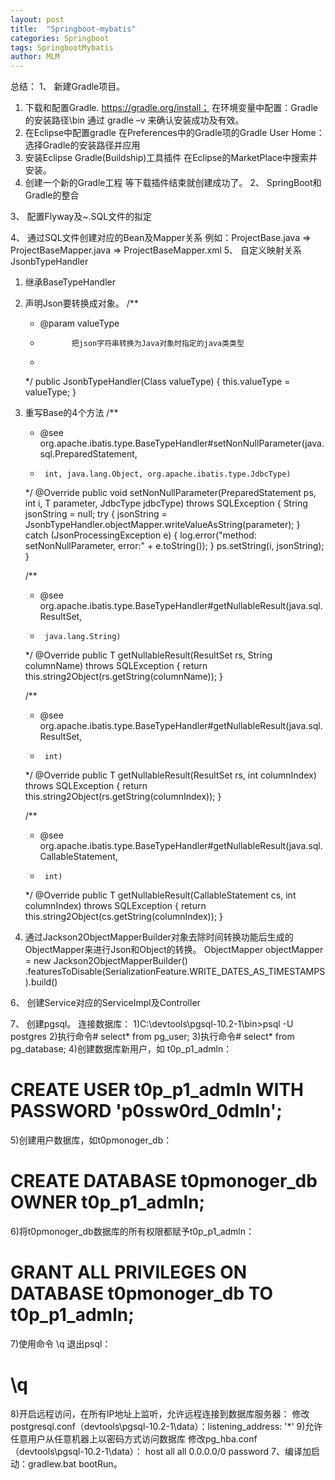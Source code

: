 ```yaml
---
layout: post
title:  "Springboot-mybatis"
categories: Springboot
tags: SpringbootMybatis
author: MLM
---
```



总结：
1、	新建Gradle项目。
1)	下载和配置Gradle. 
https://gradle.org/install；
在环境变量中配置：Gradle的安装路径\bin
通过 gradle –v 来确认安装成功及有效。
2)	在Eclipse中配置gradle
在Preferences中的Gradle项的Gradle User Home：选择Gradle的安装路径并应用
3)	安装Eclipse Gradle(Buildship)工具插件
在Eclipse的MarketPlace中搜索并安装。
4)	创建一个新的Gradle工程
等下载插件结束就创建成功了。
2、	SpringBoot和Gradle的整合





3、	配置Flyway及~.SQL文件的拟定

4、	通过SQL文件创建对应的Bean及Mapper关系
例如：ProjectBase.java => ProjectBaseMapper.java => ProjectBaseMapper.xml
5、	自定义映射关系JsonbTypeHandler
1.	继承BaseTypeHandler<T>
2.	声明Json要转换成对象。
/**
	 * @param valueType
	 *            把json字符串转换为Java对象时指定的java类类型
	 *
	 */
	public JsonbTypeHandler(Class<T> valueType) {
		this.valueType = valueType;
	   }
3.	重写Base的4个方法
/**
	 * @see org.apache.ibatis.type.BaseTypeHandler#setNonNullParameter(java.sql.PreparedStatement,
	 *      int, java.lang.Object, org.apache.ibatis.type.JdbcType)
	 */
	@Override
	public void setNonNullParameter(PreparedStatement ps, int i, T parameter, JdbcType jdbcType)
			throws SQLException {
		String jsonString = null;
		try {
			jsonString = JsonbTypeHandler.objectMapper.writeValueAsString(parameter);
		}
		catch (JsonProcessingException e) {
			log.error("method: setNonNullParameter, error:" + e.toString());
		}
		ps.setString(i, jsonString);
	}

	/**
	 * @see org.apache.ibatis.type.BaseTypeHandler#getNullableResult(java.sql.ResultSet,
	 *      java.lang.String)
	 */
	@Override
	public T getNullableResult(ResultSet rs, String columnName) throws SQLException {
		return this.string2Object(rs.getString(columnName));
	}

	/**
	 * @see org.apache.ibatis.type.BaseTypeHandler#getNullableResult(java.sql.ResultSet,
	 *      int)
	 */
	@Override
	public T getNullableResult(ResultSet rs, int columnIndex) throws SQLException {
		return this.string2Object(rs.getString(columnIndex));
	}

	/**
	 * @see org.apache.ibatis.type.BaseTypeHandler#getNullableResult(java.sql.CallableStatement,
	 *      int)
	 */
	@Override
	public T getNullableResult(CallableStatement cs, int columnIndex) throws SQLException {
		return this.string2Object(cs.getString(columnIndex));
	}
4.	通过Jackson2ObjectMapperBuilder对象去除时间转换功能后生成的ObjectMapper来进行Json和Object的转换。
	ObjectMapper objectMapper = new Jackson2ObjectMapperBuilder()
			.featuresToDisable(SerializationFeature.WRITE_DATES_AS_TIMESTAMPS).build()
	
6、	创建Service对应的ServiceImpl及Controller

7、	创建pgsql。
连接数据库：
1)C:\devtools\pgsql-10.2-1\bin>psql -U postgres
2)执行命令# select* from pg_user;
3)执行命令# select* from pg_database;
4)创建数据库新用户，如 t0p_p1_admln：
   # CREATE USER t0p_p1_admln WITH PASSWORD 'p0ssw0rd_0dmln';
5)创建用户数据库，如t0pmonoger_db：
   # CREATE DATABASE t0pmonoger_db OWNER t0p_p1_admln;
6)将t0pmonoger_db数据库的所有权限都赋予t0p_p1_admln：
   # GRANT ALL PRIVILEGES ON DATABASE t0pmonoger_db TO t0p_p1_admln;
7)使用命令 \q 退出psql：
   # \q
8)开启远程访问，在所有IP地址上监听，允许远程连接到数据库服务器：
修改postgresql.conf（devtools\pgsql-10.2-1\data）：listening_address: '*'
9)允许任意用户从任意机器上以密码方式访问数据库
   修改pg_hba.conf（devtools\pgsql-10.2-1\data）：
   host    all       all       0.0.0.0/0     password
7、编译加启动：gradlew.bat bootRun。
